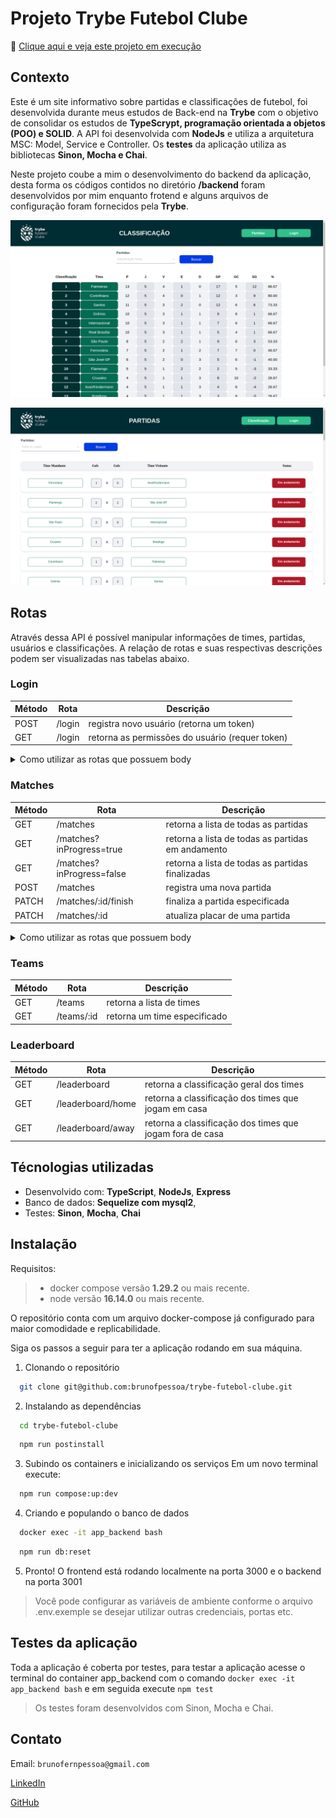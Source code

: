 # Projeto Trybe Futebol Clube

🔗 [Clique aqui e veja este projeto em execução](https://trybe-futebol-clube-dev.vercel.app/)

## Contexto
Este é um site informativo sobre partidas e classificações de futebol, foi desenvolvida durante meus estudos de Back-end na __Trybe__ com o objetivo de consolidar os estudos de __TypeScrypt, programação orientada a objetos (POO) e SOLID__. A API foi desenvolvida com __NodeJs__ e utiliza a arquitetura MSC: Model, Service e Controller. Os __testes__ da aplicação utiliza as bibliotecas __Sinon, Mocha e Chai__.

Neste projeto coube a mim o desenvolvimento do backend da aplicação, desta forma os códigos contidos no diretório __/backend__ foram desenvolvidos por mim enquanto frotend e alguns arquivos de configuração foram fornecidos pela __Trybe__.

![preview classificação](./images/preview.png)

![preview partidas](./images/preview-2.png)

## Rotas

Através dessa API é possível manipular informações de times, partidas, usuários e classificações. A relação de rotas e suas respectivas descrições podem ser visualizadas nas tabelas abaixo.

### Login
|Método|Rota|Descrição|
|-|-|-|
|POST|/login|registra novo usuário (retorna um token)|
|GET|/login|retorna as permissões do usuário (requer token)|

<details>
<summary>Como utilizar as rotas que possuem body</summary>

1. Registro de novo usuário

  - O corpo da requisição deverá seguir o formato abaixo:
  
  ```js
  {
    "email": "string",
    "password": "string"
  }
  ```

2. Permissões do usuário
  - A requisição deve possuir um token válido no campo authorizations do headers:

</details>

### Matches
|Método|Rota|Descrição|
|-|-|-|
|GET|/matches|retorna a lista de todas as partidas|
|GET|/matches?inProgress=true|retorna a lista de todas as partidas em andamento|
|GET|/matches?inProgress=false|retorna a lista de todas as partidas finalizadas|
|POST|/matches|registra uma nova partida|
|PATCH|/matches/:id/finish|finaliza a partida especificada|
|PATCH|/matches/:id|atualiza placar de uma partida|

<details>
<summary>Como utilizar as rotas que possuem body</summary>

1. Registro de novas partidas

  - O corpo da requisição deverá seguir o formato abaixo:
  
  ```js
  {
    "homeTeam": 16,
    "awayTeam": 8,
    "homeTeamGoals": 1,
    "awayTeamGoals": 0,
  }
  ```

2. Atualização de placar
  - O corpo da requisição deverá seguir o formato abaixo:
  
  ```js
  {
    "homeTeamGoals": 2,
    "awayTeamGoals": 0
  }
  ``` 
</details>

### Teams
|Método|Rota|Descrição|
|-|-|-|
|GET|/teams|retorna a lista de times|
|GET|/teams/:id|retorna um time especificado|

### Leaderboard
|Método|Rota|Descrição|
|-|-|-|
|GET|/leaderboard|retorna a classificação geral dos times|
|GET|/leaderboard/home|retorna a classificação dos times que jogam em casa|
|GET|/leaderboard/away|retorna a classificação dos times que jogam fora de casa|

## Técnologias utilizadas
- Desenvolvido com: __TypeScript__, __NodeJs__, __Express__
- Banco de dados: __Sequelize com mysql2__,
- Testes: __Sinon__, __Mocha__, __Chai__

## Instalação

Requisitos:
  >- docker compose versão __1.29.2__ ou mais recente.
  >- node versão __16.14.0__ ou mais recente.

O repositório conta com um arquivo docker-compose já configurado para maior comodidade e replicabilidade.

Siga os passos a seguir para ter a aplicação rodando em sua máquina.

1. Clonando o repositório
  ```sh
    git clone git@github.com:brunofpessoa/trybe-futebol-clube.git
  ```
2. Instalando as dependências
  ```sh
    cd trybe-futebol-clube
  ```
  ```sh
    npm run postinstall
  ```
3. Subindo os containers e inicializando os serviços
Em um novo terminal execute:
  ```sh
    npm run compose:up:dev
  ```
4. Criando e populando o banco de dados
  ```sh
    docker exec -it app_backend bash
  ```
  ```sh
    npm run db:reset
  ```
5. Pronto!
O frontend está rodando localmente na porta 3000 e o backend na porta 3001

> Você pode configurar as variáveis de ambiente conforme o arquivo .env.exemple se desejar utilizar outras credenciais, portas etc.


## Testes da aplicação

Toda a aplicação é coberta por testes, para testar a aplicação acesse o terminal do container app_backend com o comando `docker exec -it app_backend bash` e em seguida execute `npm test`

> Os testes foram desenvolvidos com Sinon, Mocha e Chai.

## Contato

Email: `brunofernpessoa@gmail.com`

[LinkedIn](https://www.linkedin.com/in/brunofpessoa/)

[GitHub](https://github.com/brunofpessoa/)
